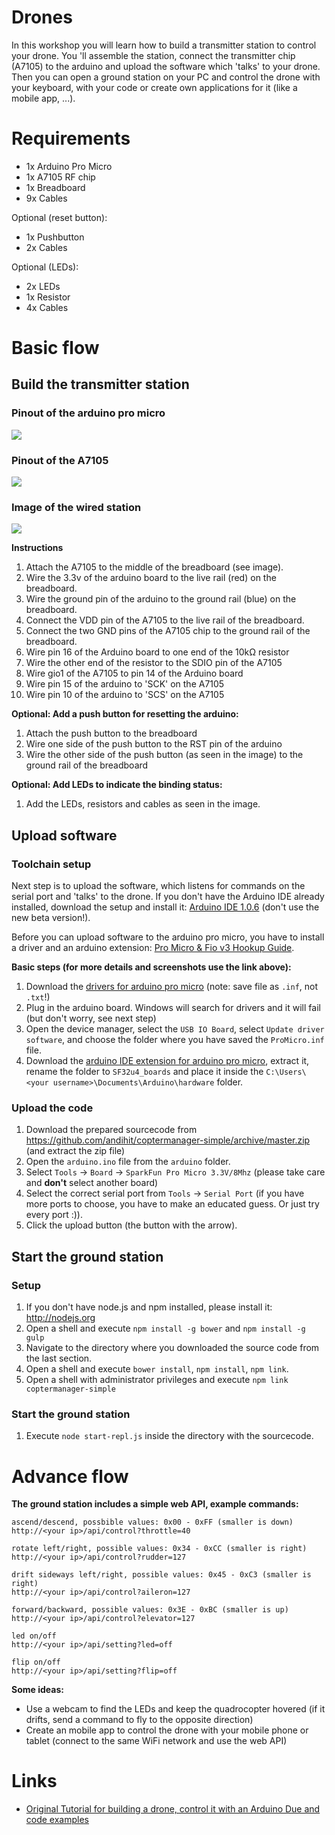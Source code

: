 # Drones

In this workshop you will learn how to build a transmitter station to control your drone. You 'll assemble the station, connect the transmitter chip (A7105) to the arduino and upload the software which 'talks' to your drone. Then you can open a ground station on your PC and control the drone with your keyboard, with your code or create own applications for it (like a mobile app, ...).

# Requirements

- 1x Arduino Pro Micro
- 1x A7105 RF chip
- 1x Breadboard
- 9x Cables

Optional (reset button):
- 1x Pushbutton
- 2x Cables

Optional (LEDs):
- 2x LEDs
- 1x Resistor
- 4x Cables

# Basic flow

## Build the transmitter station

### Pinout of the arduino pro micro
![](images/promicro_pins.png)

### Pinout of the A7105
![](images/A7105_pins.png)

### Image of the wired station
![](images/wiring.png)

**Instructions**

1. Attach the A7105 to the middle of the breadboard (see image).
2. Wire the 3.3v of the arduino board to the live rail (red) on the breadboard.
3. Wire the ground pin of the arduino to the ground rail (blue) on the breadboard.
4. Connect the VDD pin of the A7105 to the live rail of the breadboard.
5. Connect the two GND pins of the A7105 chip to the ground rail of the breadboard.
6. Wire pin 16 of the Arduino board to one end of the 10kΩ resistor
7. Wire the other end of the resistor to the SDIO pin of the A7105
8. Wire gio1 of the A7105 to pin 14 of the Arduino board
9. Wire pin 15 of the arduino to 'SCK' on the A7105
10. Wire pin 10 of the arduino to 'SCS' on the A7105

**Optional: Add a push button for resetting the arduino:**

1. Attach the push button to the breadboard
2. Wire one side of the push button to the RST pin of the arduino
3. Wire the other side of the push button (as seen in the image) to the ground rail of the breadboard

**Optional: Add LEDs to indicate the binding status:**

1. Add the LEDs, resistors and cables as seen in the image.

## Upload software

### Toolchain setup

Next step is to upload the software, which listens for commands on the serial port and 'talks' to the drone.
If you don't have the Arduino IDE already installed, download the setup and install it: [Arduino IDE 1.0.6](http://arduino.cc/en/main/software#toc2) (don't use the new beta version!).

Before you can upload software to the arduino pro micro, you have to install a driver and an arduino extension: [Pro Micro & Fio v3 Hookup Guide](https://learn.sparkfun.com/tutorials/pro-micro--fio-v3-hookup-guide#installing-windows).

**Basic steps (for more details and screenshots use the link above):**

1. Download the [drivers for arduino pro micro](https://github.com/sparkfun/SF32u4_boards/raw/master/driver/ProMicro.inf) (note: save file as `.inf`, not `.txt`!)
2. Plug in the arduino board. Windows will search for drivers and it will fail (but don't worry, see next step)
3. Open the device manager, select the `USB IO Board`, select `Update driver software`, and choose the folder where you have saved the `ProMicro.inf` file.
4. Download the [arduino IDE extension for arduino pro micro](https://github.com/sparkfun/SF32u4_boards/archive/master.zip), extract it, rename the folder to `SF32u4_boards` and place it inside the `C:\Users\<your username>\Documents\Arduino\hardware` folder.

### Upload the code

1. Download the prepared sourcecode from https://github.com/andihit/coptermanager-simple/archive/master.zip (and extract the zip file)
2. Open the `arduino.ino` file from the `arduino` folder.
3. Select `Tools` -> `Board` -> `SparkFun Pro Micro 3.3V/8Mhz` (please take care and **don't** select another board)
4. Select the correct serial port from `Tools` -> `Serial Port` (if you have more ports to choose, you have to make an educated guess. Or just try every port :)).
5. Click the upload button (the button with the arrow).

## Start the ground station

### Setup

1. If you don't have node.js and npm installed, please install it: http://nodejs.org
2. Open a shell and execute `npm install -g bower` and `npm install -g gulp`
3. Navigate to the directory where you downloaded the source code from the last section.
4. Open a shell and execute `bower install`, `npm install`, `npm link`.
5. Open a shell with administrator privileges and execute `npm link coptermanager-simple`

### Start the ground station

1. Execute `node start-repl.js` inside the directory with the sourcecode.


# Advance flow

**The ground station includes a simple web API, example commands:**

    ascend/descend, possbible values: 0x00 - 0xFF (smaller is down)
    http://<your ip>/api/control?throttle=40

    rotate left/right, possible values: 0x34 - 0xCC (smaller is right)
    http://<your ip>/api/control?rudder=127

    drift sideways left/right, possible values: 0x45 - 0xC3 (smaller is right)
    http://<your ip>/api/control?aileron=127

    forward/backward, possible values: 0x3E - 0xBC (smaller is up)
    http://<your ip>/api/control?elevator=127

    led on/off
    http://<your ip>/api/setting?led=off

    flip on/off
    http://<your ip>/api/setting?flip=off

**Some ideas:**

- Use a webcam to find the LEDs and keep the quadrocopter hovered (if it drifts, send a command to fly to the opposite direction)
- Create an mobile app to control the drone with your mobile phone or tablet (connect to the same WiFi network and use the web API)


# Links
* [Original Tutorial for building a drone, control it with an Arduino Due and code examples](http://www.instructables.com/id/Easy-Android-controllable-PC-Interfaceable-Relati/)
